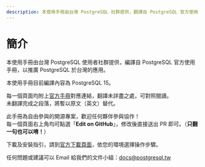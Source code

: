 ```yaml
---
description: 本使用手冊由台灣 PostgreSQL 社群提供，翻譯自 PostgreSQL 官方使用手冊，以推廣 PostgreSQL 於台灣的應用。
---
```


# 簡介

本使用手冊由台灣 PostgreSQL 使用者社群提供，編譯自 PostgreSQL 官方使用手冊，以推廣 PostgreSQL 於台灣的應用。

本使用手冊目前編譯內容為 PostgreSQL 15。

每一個頁面均附上[官方手冊](https://www.postgresql.org/docs/current/index.html)對應連結，翻譯未詳盡之處，可對照閱讀。\
未翻譯完成之段落，將暫以原文（英文）替代。

此手冊為自由參與的開源專案，歡迎任何夥伴參與協作！\
每一個頁面右上角均可點選「**Edit on GitHub**」，修改後直接送出 PR 即可。（**只翻一句也可以唷！**）

下載及安裝指引，請到[官方下載頁面](https://www.postgresql.org/download/)，依您的環境選擇操作步驟。

任何問題或建議可以 Email 給我們的文件小組：[docs@postgresql.tw](mailto:docs@postgresql.tw)
